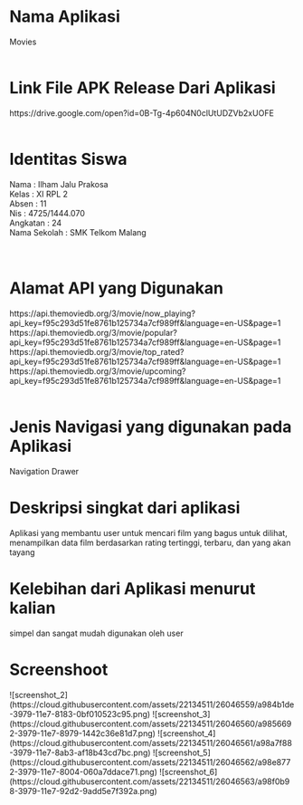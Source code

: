 <h1> Nama Aplikasi </h1>
Movies
<br><br>
<h1>Link File APK Release Dari Aplikasi</h1>
https://drive.google.com/open?id=0B-Tg-4p604N0clUtUDZVb2xUOFE
<br><br>
<h1>Identitas Siswa</h1>
Nama  : Ilham Jalu Prakosa<br>
Kelas : XI RPL 2<br>
Absen : 11<br>
Nis   : 4725/1444.070<br>
Angkatan : 24<br>
Nama Sekolah  : SMK Telkom Malang<br>
<br><br>
<h1>Alamat API yang Digunakan</h1>
https://api.themoviedb.org/3/movie/now_playing?api_key=f95c293d51fe8761b125734a7cf989ff&language=en-US&page=1
<br>
https://api.themoviedb.org/3/movie/popular?api_key=f95c293d51fe8761b125734a7cf989ff&language=en-US&page=1
<br>
https://api.themoviedb.org/3/movie/top_rated?api_key=f95c293d51fe8761b125734a7cf989ff&language=en-US&page=1
<br>
https://api.themoviedb.org/3/movie/upcoming?api_key=f95c293d51fe8761b125734a7cf989ff&language=en-US&page=1
<br><br>
<h1>Jenis Navigasi yang digunakan pada Aplikasi</h1>
Navigation Drawer
<h1>Deskripsi singkat dari aplikasi</h1>
Aplikasi yang membantu user untuk mencari film yang bagus untuk dilihat, menampilkan data film berdasarkan rating tertinggi, terbaru, dan yang akan tayang<br>
<h1>Kelebihan dari Aplikasi menurut kalian</h1>
simpel dan sangat mudah digunakan oleh user<br>
<h1>Screenshoot</h1>
![screenshot_2](https://cloud.githubusercontent.com/assets/22134511/26046559/a984b1de-3979-11e7-8183-0bf010523c95.png)
![screenshot_3](https://cloud.githubusercontent.com/assets/22134511/26046560/a9856692-3979-11e7-8979-1442c36e81d7.png)
![screenshot_4](https://cloud.githubusercontent.com/assets/22134511/26046561/a98a7f88-3979-11e7-8ab3-af18b43cd7bc.png)
![screenshot_5](https://cloud.githubusercontent.com/assets/22134511/26046562/a98e8772-3979-11e7-8004-060a7ddace71.png)
![screenshot_6](https://cloud.githubusercontent.com/assets/22134511/26046563/a98f0b98-3979-11e7-92d2-9add5e7f392a.png)
